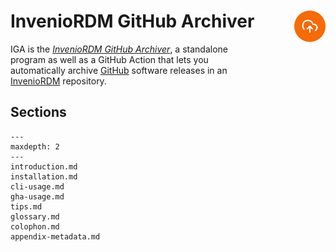 # InvenioRDM GitHub Archiver<img width="50em" align="right" style="display: block; margin: auto auto 2em 2em"  src="_static/media/cloud-upload.svg">

IGA is the [_InvenioRDM GitHub Archiver_](https://github.com/caltechlibrary/iga), a standalone program as well as a GitHub Action that lets you automatically archive [GitHub](https://github.com) software releases in an [InvenioRDM](https://inveniosoftware.org/products/rdm/) repository.


## Sections

```{toctree}
---
maxdepth: 2
---
introduction.md
installation.md
cli-usage.md
gha-usage.md
tips.md
glossary.md
colophon.md
appendix-metadata.md
```
